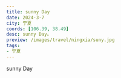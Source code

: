 ```yaml
---
title: sunny Day
date: 2024-3-7
city: 宁夏
coords: [106.39, 38.49]
desc: sunny Day。
preview: /images/travel/ningxia/suny.jpg
tags:
- 宁夏
---
```

sunny Day
